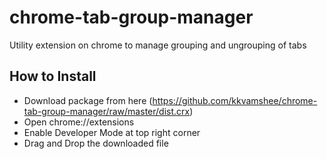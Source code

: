 # chrome-tab-group-manager
Utility extension on chrome to manage grouping and ungrouping of tabs

## How to Install
* Download package from here (https://github.com/kkvamshee/chrome-tab-group-manager/raw/master/dist.crx)
* Open chrome://extensions
* Enable Developer Mode at top right corner
* Drag and Drop the downloaded file
